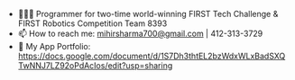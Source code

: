 - 🧑🏽‍💻 Programmer for two-time world-winning FIRST Tech Challenge & FIRST Robotics Competition Team 8393
- 📫 How to reach me: mihirsharma700@gmail.com | 412-313-3729
- 📱 My App Portfolio: https://docs.google.com/document/d/1S7Dh3thtEL2bzWdxWLxBadSXQTwNNJ7LZ92oPdAcIos/edit?usp=sharing
